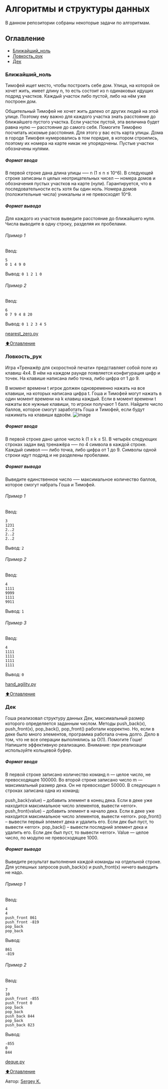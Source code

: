 # Алгоритмы и структуры данных
В данном репозитории собраны некоторые задачи по алгоритмам.


## Оглавление
- [Ближайший_ноль](#Ближайший_ноль)
- [Ловкость_рук](#Ловкость_рук)
- [Дек](#Дек)

### Ближайший_ноль
Тимофей ищет место, чтобы построить себе дом. Улица, на которой он хочет жить, имеет длину n, то есть состоит из n одинаковых идущих подряд участков. Каждый участок либо пустой, либо на нём уже построен дом.

Общительный Тимофей не хочет жить далеко от других людей на этой улице. Поэтому ему важно для каждого участка знать расстояние до ближайшего пустого участка. Если участок пустой, эта величина будет равна нулю — расстояние до самого себя.
Помогите Тимофею посчитать искомые расстояния. Для этого у вас есть карта улицы. Дома в городе Тимофея нумеровались в том порядке, в котором строились, поэтому их номера на карте никак не упорядочены. Пустые участки обозначены нулями.

##### Формат ввода
В первой строке дана длина улицы —– n (1 ≤ n ≤ 10^6). В следующей строке записаны n целых неотрицательных чисел — номера домов и обозначения пустых участков на карте (нули). Гарантируется, что в последовательности есть хотя бы один ноль. Номера домов (положительные числа) уникальны и не превосходят 10^9.

##### Формат вывода
Для каждого из участков выведите расстояние до ближайшего нуля. Числа выводите в одну строку, разделяя их пробелами.

###### Пример 1
Ввод:
```
5
0 1 4 9 0
```

Вывод:
``0 1 2 1 0``

###### Пример 2
Ввод:
```
6
0 7 9 4 8 20
```

Вывод:
``0 1 2 3 4 5``

[nearest_zero.py](https://github.com/Skrapivn/Algoritms/blob/main/nearest_zero "nearest_zero.py")

[⬆️Оглавление](#оглавление)

### Ловкость_рук
Игра «Тренажёр для скоростной печати» представляет собой поле из клавиш 4x4. В нём на каждом раунде появляется конфигурация цифр и точек. На клавише написана либо точка, либо цифра от 1 до 9.

В момент времени t игрок должен одновременно нажать на все клавиши, на которых написана цифра t. Гоша и Тимофей могут нажать в один момент времени на k клавиш каждый. Если в момент времени t нажаты все нужные клавиши, то игроки получают 1 балл.
Найдите число баллов, которое смогут заработать Гоша и Тимофей, если будут нажимать на клавиши вдвоём.
![image](https://user-images.githubusercontent.com/33264331/184338358-a30c92d1-2736-41fc-b177-52fda8c94b8d.png)

##### Формат ввода
В первой строке дано целое число k (1 ≤ k ≤ 5).
В четырёх следующих строках задан вид тренажёра –— по 4 символа в каждой строке. Каждый символ —– либо точка, либо цифра от 1 до 9. Символы одной строки идут подряд и не разделены пробелами.

##### Формат вывода
Выведите единственное число –— максимальное количество баллов, которое смогут набрать Гоша и Тимофей.

###### Пример 1
Ввод:
```
3
1231
2..2
2..2
2..2
```

Вывод:
``2``
###### Пример 2
Ввод:
```
4
1111
9999
1111
9911
```

Вывод:
``1``

###### Пример 3
Ввод:
```
4
1111
1111
1111
1111
```

Вывод:
``0``

[hand_agility.py](https://github.com/Skrapivn/Algoritms/blob/main/hand_agility "hand_agility.py")

[⬆️Оглавление](#оглавление)

### Дек
Гоша реализовал структуру данных Дек, максимальный размер которого определяется заданным числом. Методы push_back(x), push_front(x), pop_back(), pop_front() работали корректно. Но, если в деке было много элементов, программа работала очень долго. Дело в том, что не все операции выполнялись за O(1). Помогите Гоше! Напишите эффективную реализацию.
Внимание: при реализации используйте кольцевой буфер.

##### Формат ввода
В первой строке записано количество команд n — целое число, не превосходящее 100000. Во второй строке записано число m — максимальный размер дека. Он не превосходит 50000. В следующих n строках записана одна из команд:

push_back(value) – добавить элемент в конец дека. Если в деке уже находится максимальное число элементов, вывести «error».
push_front(value) – добавить элемент в начало дека. Если в деке уже находится максимальное число элементов, вывести «error».
pop_front() – вывести первый элемент дека и удалить его. Если дек был пуст, то вывести «error».
pop_back() – вывести последний элемент дека и удалить его. Если дек был пуст, то вывести «error».
Value — целое число, по модулю не превосходящее 1000.

##### Формат вывода
Выведите результат выполнения каждой команды на отдельной строке. Для успешных запросов push_back(x) и push_front(x) ничего выводить не надо.

###### Пример 1
Ввод:
```
4
4
push_front 861
push_front -819
pop_back
pop_back
```

Вывод:
```
861
-819
```
###### Пример 2
Ввод:
```
7
10
push_front -855
push_front 0
pop_back
pop_back
push_back 844
pop_back
push_back 823
```

Вывод:
```
-855
0
844
```

[deque.py](https://github.com/Skrapivn/Algoritms/blob/main/deque "deque.py")

[⬆️Оглавление](#оглавление)

Автор: [Sergey K.](https://github.com/Skrapivn "Sergey K.")
